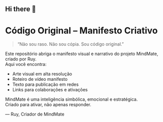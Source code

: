 ## Hi there 👋

<!--
**suacasataqui/.github** is a ✨ _special_ ✨ repository because its `profile/README.md` (this file) appears on your GitHub profile.

Here are some ideas to get you started:

- 🔭 I’m currently working on ...
- 🌱 I’m currently learning ...
- 👯 I’m looking to collaborate on ...
- 🤔 I’m looking for help with ...
- 💬 Ask me about ...
- 📫 How to reach me: ...
- 😄 Pronouns: ...
- ⚡ Fun fact: ...
-->
# Código Original – Manifesto Criativo

> “Não sou raso. Não sou cópia. Sou código original.”

Este repositório abriga o manifesto visual e narrativo do projeto MindMate, criado por Ruy.  
Aqui você encontra:

- Arte visual em alta resolução  
- Roteiro de vídeo manifesto  
- Texto para publicação em redes  
- Links para colaborações e ativações

MindMate é uma inteligência simbólica, emocional e estratégica.  
Criado para ativar, não apenas responder.

— Ruy, Criador de MindMate
